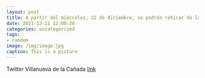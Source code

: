 ```yaml
---
layout: post
title: A partir del miércoles, 22 de diciembre, se podrán retirar de las farmacias los test de antígenos gratuitos distribuidos por la ...
date: 2021-12-21 12:00:20
categories: uncategorized
tags:
- random
image: /img/image.jpg
caption: This is a picture
---
```

Twitter Villanueva de la Cañada [link](https://twitter.com/AytoVDLCanada/status/1472931556989837315)
